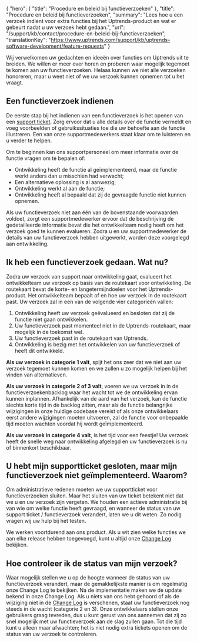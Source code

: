 {
  "hero": {
    "title": "Procedure en beleid bij functieverzoeken"
  },
  "title": "Procedure en beleid bij functieverzoeken",
  "summary": "Lees hoe u een verzoek indient voor extra functies bij het Uptrends-product en wat er gebeurt nadat u uw verzoek hebt gedaan.",
  "url": "/support/kb/contact/procedure-en-beleid-bij-functieverzoeken",
  "translationKey": "https://www.uptrends.com/support/kb/uptrends-software-development/feature-requests"
}

Wij verwelkomen uw gedachten en ideeën over functies om Uptrends uit te breiden. We willen er meer over horen en proberen waar mogelijk tegemoet te komen aan uw functieverzoeken. Helaas kunnen we niet alle verzoeken honoreren, maar u weet niet of we uw verzoek kunnen opnemen tot u het vraagt.

## Een functieverzoek indienen

De eerste stap bij het indienen van een functieverzoek is het openen van een [support ticket](/contact). Zorg ervoor dat u alle details over de functie vermeldt en voeg voorbeelden of gebruikssituaties toe die uw behoefte aan de functie illustreren. Een van onze supportmedewerkers staat klaar om te luisteren en u verder te helpen.

Om te beginnen kan ons supportpersoneel om meer informatie over de functie vragen om te bepalen of:

-   Ontwikkeling heeft de functie al geïmplementeerd, maar de functie werkt anders dan u misschien had verwacht;
-   Een alternatieve oplossing is al aanwezig;
-   Ontwikkeling werkt al aan de functie;
-   Ontwikkeling heeft al bepaald dat zij de gevraagde functie niet kunnen opnemen.

Als uw functieverzoek niet aan één van de bovenstaande voorwaarden voldoet, zorgt een supportmedewerker ervoor dat de beschrijving de gedetailleerde informatie bevat die het ontwikkelteam nodig heeft om het verzoek goed te kunnen evalueren. Zodra u en uw supportmedewerker de details van uw functieverzoek hebben uitgewerkt, worden deze voorgelegd aan ontwikkeling.

## Ik heb een functieverzoek gedaan. Wat nu?

Zodra uw verzoek van support naar ontwikkeling gaat, evalueert het ontwikkelteam uw verzoek op basis van de routekaart voor ontwikkeling. De routekaart bevat de korte- en langetermijndoelen voor het Uptrends-product. Het ontwikkelteam bepaalt of en hoe uw verzoek in de routekaart past. Uw verzoek zal in een van de volgende vier categorieën vallen:

1.  Ontwikkeling heeft uw verzoek geëvalueerd en besloten dat zij de functie niet gaan ontwikkelen.
2.  Uw functieverzoek past momenteel niet in de Uptrends-routekaart, maar mogelijk in de toekomst wel.
3.  Uw functieverzoek past in de routekaart van Uptrends.
4.  Ontwikkeling is bezig met het ontwikkelen van uw functieverzoek of heeft dit ontwikkeld.

**Als uw verzoek in categorie 1 valt**, spijt het ons zeer dat we niet aan uw verzoek tegemoet kunnen komen en we zullen u zo mogelijk helpen bij het vinden van alternatieven.

**Als uw verzoek in categorie 2 of 3 valt**, voeren we uw verzoek in in de functieverzoekenbacklog waar het wacht tot we de ontwikkeling ervan kunnen inplannen. Afhankelijk van de aard van het verzoek, kan de functie slechts korte tijd in de backlog zitten, maar als de functie belangrijke wijzigingen in onze huidige codebase vereist of als onze ontwikkelaars eerst andere wijzigingen moeten uitvoeren, zal de functie voor onbepaalde tijd moeten wachten voordat hij wordt geïmplementeerd.

**Als uw verzoek in categorie 4 valt**, is het tijd voor een feestje! Uw verzoek heeft de snelle weg naar ontwikkeling afgelegd en uw functieverzoek is nu of binnenkort beschikbaar.

## U hebt mijn supportticket gesloten, maar mijn functieverzoek niet geïmplementeerd. Waarom?

Om administratieve redenen moeten we uw supportticket voor functieverzoeken sluiten. Maar het sluiten van uw ticket betekent niet dat we u en uw verzoek zijn vergeten. We houden een actieve administratie bij van wie om welke functie heeft gevraagd, en wanneer de status van uw support ticket / functieverzoek verandert, laten we u dit weten. Zo nodig vragen wij uw hulp bij het testen.  
  
We werken voortdurend aan ons product. Als u wit zien welke functies we aan elke release hebben toegevoegd, kunt u altijd onze [Change Log](/changelog) bekijken.

## Hoe controleer ik de status van mijn verzoek?

Waar mogelijk stellen we u op de hoogte wanneer de status van uw functieverzoek verandert, maar de gemakkelijkste manier is om regelmatig onze Change Log te bekijken. Na de implementatie maken we de update bekend in onze Change Log. Als u niets van ons hebt gehoord of als de wijziging niet in de [Change Log](/changelog) is verschenen, staat uw functieverzoek nog steeds in de wacht (categorie 2 en 3). Onze ontwikkelaars stellen onze gebruikers graag tevreden, dus u kunt gerust van ons aannemen dat zij zo snel mogelijk met uw functieverzoek aan de slag zullen gaan. Tot die tijd kunt u alleen maar afwachten; het is niet nodig extra tickets openen om de status van uw verzoek te controleren.
